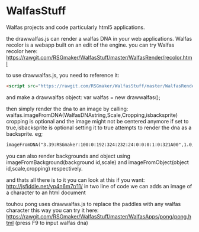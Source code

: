WalfasStuff
===========

Walfas projects and code particularly html5 applications.

the drawwalfas.js can render a walfas DNA in your web applications.
Walfas recolor is a webapp built on an edit of the engine.
you can try Walfas recolor here: https://rawgit.com/RSGmaker/WalfasStuff/master/WalfasRender/recolor.html

to use drawwalfas.js, you need to reference it:
```html
<script src="https://rawgit.com/RSGmaker/WalfasStuff/master/WalfasRender/drawwalfas.js"> </script>
```
and make a drawwalfas object:
var walfas = new drawwalfas();

then simply render the dna to an image by calling:
walfas.imageFromDNA(WalfasDNAstring,Scale,Cropping,isbacksprite) cropping is optional and the image might not be centered anymore if set to true,isbacksprite is optional setting it to true attempts to render the dna as a backsprite.
eg; 
```html
imageFromDNA("3.39:RSGmaker:100:0:192:324:232:24:0:0:0:1:0:321A00",1.0,false)//1.0 is the same as 100 scale in create.swf
```
you can also render backgrounds and object using imageFromBackground(background id,scale) and imageFromObject(object id,scale,cropping) respectively.

and thats all there is to it you can look at this if you want: http://jsfiddle.net/yp4n6m7r/11/ in two line of code we can adds an image of a character to an html document

touhou pong uses drawwalfas.js to replace the paddles with any walfas character this way you can try it here: https://rawgit.com/RSGmaker/WalfasStuff/master/WalfasApps/pong/pong.html (press F9 to input walfas dna)
